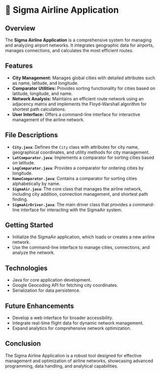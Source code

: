 # 🛫 Sigma Airline Application

## Overview
The **Sigma Airline Application** is a comprehensive system for managing and analyzing airport networks. It integrates geographic data for airports, manages connections, and calculates the most efficient routes.

## Features

- **City Management:** Manages global cities with detailed attributes such as name, latitude, and longitude.
- **Comparator Utilities:** Provides sorting functionality for cities based on latitude, longitude, and name.
- **Network Analysis:** Maintains an efficient route network using an adjacency matrix and implements the Floyd-Warshall algorithm for shortest path calculations.
- **User Interface:** Offers a command-line interface for interactive management of the airline network.

## File Descriptions

- **`City.java`**: Defines the `City` class with attributes for city name, geographical coordinates, and utility methods for city management.
- **`LatComparator.java`**: Implements a comparator for sorting cities based on latitude.
- **`LngComparator.java`**: Provides a comparator for ordering cities by longitude.
- **`NameComparator.java`**: Contains a comparator for sorting cities alphabetically by name.
- **`SigmaAir.java`**: The core class that manages the airline network, including city addition, connection management, and shortest path finding.
- **`SigmaAirDriver.java`**: The main driver class that provides a command-line interface for interacting with the SigmaAir system.

## Getting Started

- Initialize the SigmaAir application, which loads or creates a new airline network.
- Use the command-line interface to manage cities, connections, and analyze the network.

## Technologies

- Java for core application development.
- Google Geocoding API for fetching city coordinates.
- Serialization for data persistence.

## Future Enhancements

- Develop a web interface for broader accessibility.
- Integrate real-time flight data for dynamic network management.
- Expand analytics for comprehensive network optimization.

## Conclusion

The Sigma Airline Application is a robust tool designed for effective management and optimization of airline networks, showcasing advanced programming, data handling, and analytical capabilities.
